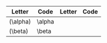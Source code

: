| Letter       | Code     | Letter       | Code     |
|------------  |----------|------------  |----------|
| \(\alpha\)   | \alpha   |              |          |
| \(\beta\)    | \beta    |              |          |
